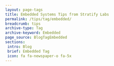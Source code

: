 ```yaml
---
layout: page-tags
title: Embedded Systems Tips from Stratify Labs
permalink: /tips/tag/embedded/
breadcrumb: tips
archive-type: Tag
archive-keyword: Embedded
page_source: BlogTagEmbedded
sections:
 intro: Blog
 brief: Embedded Tag
 icon: fa fa-newspaper-o fa-5x
---
```

